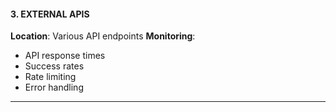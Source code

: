 #### 3. EXTERNAL APIS

**Location**: Various API endpoints
**Monitoring**:

- API response times
- Success rates
- Rate limiting
- Error handling

---
